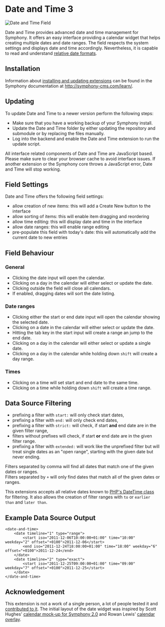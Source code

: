 # Date and Time 3

![Date and Time Field](http://projekte.nilshoerrmann.de/extensions/datetime/datetime3.png)

Date and Time provides advanced date and time management for Symphony. It offers an easy interface providing a calendar widget that helps creating multiple dates and date ranges. The field respects the system settings and displays date and time accordingly. Nevertheless, it is capable to read and understand [relative date formats](http://www.php.net/manual/en/datetime.formats.php).

## Installation

Information about [installing and updating extensions](http://symphony-cms.com/learn/tasks/view/install-an-extension/) can be found in the Symphony documentation at <http://symphony-cms.com/learn/>. 

## Updating

To update Date and Time to a newer version perform the following steps:

- Make sure that you have a working backup of your Symphony install.
- Update the Date and Time folder by either updating the repository and submodule or by replacing the files manually.
- Log into the backend and enable the Date and Time extension to run the update script.

All interface related components of Date and Time are JavaScript based. Please make sure to clear your browser cache to avoid interface issues. If another extension or the Symphony core throws a JavaScript error, Date and Time will stop working.

## Field Settings

Date and Time offers the following field settings:

- allow creation of new items: this will add a Create New button to the interface
- allow sorting of items: this will enable item dragging and reordering
- allow time editing: this will display date and time in the interface
- allow date ranges: this will enable range editing
- pre-populate this field with today's date: this will automatically add the current date to new entries

## Field Behaviour

### General

- Clicking the date input will open the calendar.
- Clicking on a day in the calendar will either select or update the date.
- Clicking outside the field will close all calendars.
- If enabled, dragging dates will sort the date listing.

### Date ranges

- Clicking either the start or end date input will open the calendar showing the selected date.
- Clicking on a date in the calendar will either select or update the date.
- Hitting the tab key in the start input will create a range an jump to the end date.
- Clicking on a day in the calendar will either select or update a single date.
- Clicking on a day in the calendar while holding down `shift` will create a day range.

### Times

- Clicking on a time will set start and end date to the same time.
- Clicking on a time while holding down `shift` will create a time range.

## Data Source Filtering

- prefixing a filter with `start:` will only check start dates,
- prefixing a filter with `end:` will only check end dates,
- prefixing a filter with `strict:` will check, if start **and** end date are in the given filter range,
- filters without prefixes will check, if start **or** end date are in the given filter range.
- prefixing a filter with `extended:` will work like the unprefixed filter but will treat single dates as an "open range", starting with the given date but never ending.

Filters separated by comma will find all dates that match one of the given dates or ranges.  
Filters separated by `+` will only find dates that match all of the given dates or ranges. 

This extensions accepts all relative dates known to [PHP's DateTime class](http://www.php.net/manual/en/datetime.formats.php) for filtering. It also allows the creation of filter ranges with `to` or `earlier than` and `later than`.

## Example Data Source Output

    <date-and-time>
        <date timeline="1" type="range">
            <start iso="2011-12-06T10:00:00+01:00" time="10:00" weekday="2" offset="+0100">2011-12-06</start>
            <end iso="2011-12-24T18:00:00+01:00" time="18:00" weekday="6" offset="+0100">2011-12-24</end>
        </date>
        <date timeline="2" type="exact">
            <start iso="2011-12-25T09:00:00+01:00" time="09:00" weekday="7" offset="+0100">2011-12-25</start>
        </date>
    </date-and-time>
            
## Acknowledgement

This extension is not a work of a single person, a lot of people tested it and [contributed to it](https://github.com/hananils/datetime/contributors). The initial layout of the date widget was inspired by Scott Hughes' [calendar mock-up for Symphony 2.0](http://symphony-cms.com/discuss/thread/103/) and Rowan Lewis' [calendar overlay](https://github.com/rowan-lewis/calendaroverlay/).
